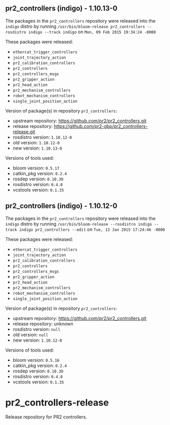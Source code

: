 ## pr2_controllers (indigo) - 1.10.13-0

The packages in the `pr2_controllers` repository were released into the `indigo` distro by running `/usr/bin/bloom-release pr2_controllers --rosdistro indigo --track indigo` on `Mon, 09 Feb 2015 19:34:24 -0000`

These packages were released:
- `ethercat_trigger_controllers`
- `joint_trajectory_action`
- `pr2_calibration_controllers`
- `pr2_controllers`
- `pr2_controllers_msgs`
- `pr2_gripper_action`
- `pr2_head_action`
- `pr2_mechanism_controllers`
- `robot_mechanism_controllers`
- `single_joint_position_action`

Version of package(s) in repository `pr2_controllers`:
- upstream repository: https://github.com/pr2/pr2_controllers.git
- release repository: https://github.com/pr2-gbp/pr2_controllers-release.git
- rosdistro version: `1.10.12-0`
- old version: `1.10.12-0`
- new version: `1.10.13-0`

Versions of tools used:
- bloom version: `0.5.17`
- catkin_pkg version: `0.2.4`
- rosdep version: `0.10.30`
- rosdistro version: `0.4.0`
- vcstools version: `0.1.35`


## pr2_controllers (indigo) - 1.10.12-0

The packages in the `pr2_controllers` repository were released into the `indigo` distro by running `/usr/bin/bloom-release --rosdistro indigo --track indigo pr2_controllers --edit` on `Tue, 13 Jan 2015 17:24:46 -0000`

These packages were released:
- `ethercat_trigger_controllers`
- `joint_trajectory_action`
- `pr2_calibration_controllers`
- `pr2_controllers`
- `pr2_controllers_msgs`
- `pr2_gripper_action`
- `pr2_head_action`
- `pr2_mechanism_controllers`
- `robot_mechanism_controllers`
- `single_joint_position_action`

Version of package(s) in repository `pr2_controllers`:
- upstream repository: https://github.com/pr2/pr2_controllers.git
- release repository: unknown
- rosdistro version: `null`
- old version: `null`
- new version: `1.10.12-0`

Versions of tools used:
- bloom version: `0.5.16`
- catkin_pkg version: `0.2.4`
- rosdep version: `0.10.30`
- rosdistro version: `0.4.0`
- vcstools version: `0.1.35`


pr2_controllers-release
=======================

Release repository for PR2 controllers.
